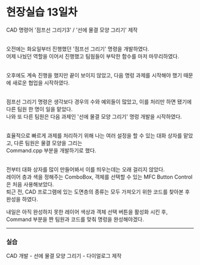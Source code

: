 <h1>현장실습 13일차</h1>

CAD 명령어 '점프선 그리기3' / '선에 물결 모양 그리기' 제작 <br><br>

오전에는 화요일부터 진행했던 '점프선 그리기' 명령을 개발하였다. <br>
어제 나눴던 역할을 이어서 진행했고 팀웜들이 부탁한 함수를 마저 마무리하였다. <br><br>

오후에도 계속 진행을 했지만 끝이 보이지 않았고, 다음 명렁 과제를 시작해야 했기 때문에 새로운 협업을 시작하였다. <br><br>

점프선 그리기 명령은 생각보다 경우의 수와 예외들이 많았고, 이를 처리만 하면 됐기에 다른 팀원 한 명이 일을 맡았다.<br>
나와 또 다른 팀원은 다음 과제인 '선에 물결 모양 그리기' 명렁 개발을 시작하였다. <br><br>

효율적으로 빠르게 과제를 처리하기 위해 나는 여러 설정을 할 수 있는 대화 상자를 맡았고, 다른 팀원은 물결 모양을 그리는 <br>
Command.cpp 부분을 개발하기로 했다. <br><br>

전부터 대화 상자를 많이 만들어봐서 이를 띄우는데는 오래 걸리지 않았다. <br>
레이어 층과 색을 정해주는 ComboBox, 객체를 선택할 수 있는 MFC Button Control은 처음 사용해보았다. <br>
퇴근 전, CAD 프로그램에 있는 도면층의 종류는 모두 가져오기 위한 코드를 찾아본 후 완성을 하였다. <br>

내일은 아직 완성하지 못한 레이어 색상과 객체 선택 버튼을 활성화 시킨 후, <br>
Command 부분을 짠 팀원과 코드를 맞춰 명렁을 완성해야겠다. <br>

<hr>
<h3>실습</h3>
CAD 개발 - 선에 물결 모양 그리기 - 다이얼로그 제작
